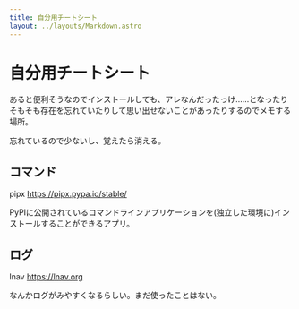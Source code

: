 ```yaml
---
title: 自分用チートシート
layout: ../layouts/Markdown.astro
---
```


# 自分用チートシート

あると便利そうなのでインストールしても、アレなんだったっけ……となったりそもそも存在を忘れていたりして思い出せないことがあったりするのでメモする場所。

忘れているので少ないし、覚えたら消える。

## コマンド

pipx https://pipx.pypa.io/stable/

PyPIに公開されているコマンドラインアプリケーションを(独立した環境に)インストールすることができるアプリ。

## ログ

lnav https://lnav.org

なんかログがみやすくなるらしい。まだ使ったことはない。
